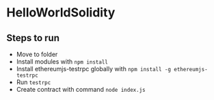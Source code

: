 # HelloWorldSolidity

## Steps to run
* Move to folder
* Install modules with `npm install`
* Install ethereumjs-testrpc globally with `npm install -g ethereumjs-testrpc`
* Run `testrpc`
* Create contract with command `node index.js`

